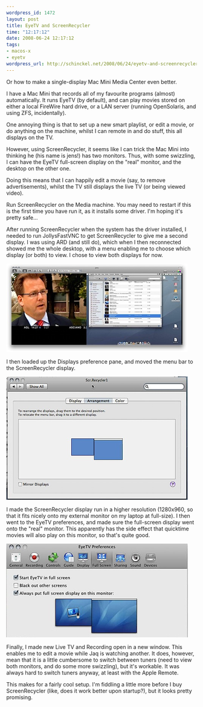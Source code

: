 ```yaml
--- 
wordpress_id: 1472
layout: post
title: EyeTV and ScreenRecycler
time: "12:17:12"
date: 2008-06-24 12:17:12
tags: 
- macos-x
- eyetv
wordpress_url: http://schinckel.net/2008/06/24/eyetv-and-screenrecycler/
---
```

Or how to make a single-display Mac Mini Media Center even better.

I have a Mac Mini that records all of my favourite programs (almost) automatically. It runs EyeTV (by default), and can play movies stored on either a local FireWire hard drive, or a LAN server (running OpenSolaris, and using ZFS, incidentally).

One annoying thing is that to set up a new smart playlist, or edit a movie, or do anything on the machine, whilst I can remote in and do stuff, this all displays on the TV.

However, using ScreenRecycler, it seems like I can trick the Mac Mini into thinking he (his name is jens!) has two monitors. Thus, with some swizzling, I can have the EyeTV full-screen display on the "real" monitor, and the desktop on the other one.

Doing this means that I can happily edit a movie (say, to remove advertisements), whilst the TV still displays the live TV (or being viewed video).

Run ScreenRecycler on the Media machine. You may need to restart if this is the first time you have run it, as it installs some driver. I'm hoping it's pretty safe...

After running ScreenRecycler when the system has the driver installed, I needed to run JollysFastVNC to get ScreenRecycler to give me a second display. I was using ARD (and still do), which when I then reconnected showed me the whole desktop, with a menu enabling me to choose which display (or both) to view. I chose to view both displays for now.

![Picture 1.png][1]

I then loaded up the Displays preference pane, and moved the menu bar to the ScreenRecycler display.

  
![MoveMenubar.png][2]

I made the ScreenRecycler display run in a higher resolution (1280x960, so that it fits nicely onto my external monitor on my laptop at full-size). I then went to the EyeTV preferences, and made sure the full-screen display went onto the "real" monitor. This apparently has the side effect that quicktime movies will also play on this monitor, so that's quite good.

![EyeTVFullscreen.png][3]

Finally, I made new Live TV and Recording open in a new window. This enables me to edit a movie while Jaq is watching another. It does, however, mean that it is a little cumbersome to switch between tuners (need to view both monitors, and do some more swizzling), but it's workable. It was always hard to switch tuners anyway, at least with the Apple Remote.

This makes for a fairly cool setup. I'm fiddling a little more before I buy ScreenRecycler (like, does it work better upon startup?), but it looks pretty promising.

   [1]: /images/2008/06/picture-1.jpg
   [2]: /images/2008/06/movemenubar.jpg
   [3]: /images/2008/06/eyetvfullscreen.jpg

